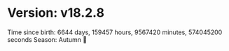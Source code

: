 # Version: v18.2.8
Time since birth: 6644 days, 159457 hours, 9567420 minutes, 574045200 seconds
Season: Autumn 🍁
